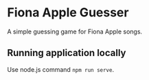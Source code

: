 # Fiona Apple Guesser
A simple guessing game for Fiona Apple songs.

## Running application locally
Use node.js command `npm run serve`.